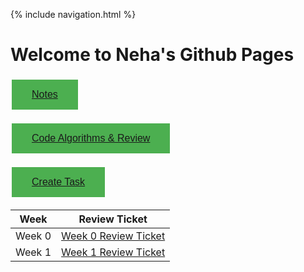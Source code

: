 {% include navigation.html %}
# Welcome to Neha's Github Pages


<button style="
  background-color: #4CAF50;
  border: none;
  color: white;
  padding: 15px 32px;
  text-align: center;
  text-decoration: none;
  display: inline-block;
  font-size: 16px;
  margin: 4px 2px;
  cursor: pointer;"><a href="https://nehapavani.github.io/individual.github.io/notes"> Notes </a></button>

<button style="
  background-color: #4CAF50;
  border: none;
  color: white;
  padding: 15px 32px;
  text-align: center;
  text-decoration: none;
  display: inline-block;
  font-size: 16px;
  margin: 4px 2px;
  cursor: pointer;"><a href="https://nehapavani.github.io/individual.github.io/code"> Code Algorithms & Review </a></button>
  
  <button style="
  background-color: #4CAF50;
  border: none;
  color: white;
  padding: 15px 32px;
  text-align: center;
  text-decoration: none;
  display: inline-block;
  font-size: 16px;
  margin: 4px 2px;
  cursor: pointer;"><a href="https://nehapavani.github.io/individual.github.io/createtask"> Create Task </a></button>

| Week        | Review Ticket |
| ----------- | ------------- |
| Week 0      | [Week 0 Review Ticket](https://github.com/nehapavani/CSP-Tri-3/issues/1)|
| Week 1      | [Week 1 Review Ticket](https://github.com/nehapavani/CSP-Tri-3/issues/2)|
